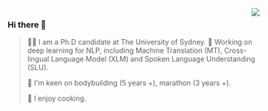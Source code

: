 <img align="right" src="https://github-readme-stats.vercel.app/api?username=alphadl&?count_private=true&show_icons=true&theme=gruvbox" />

### Hi there 👋
> <p align='left'>🙋‍♂️ I am a Ph.D candidate at The University of Sydney. 🔭 Working on deep learning for NLP, including Machine Translation (MT), Cross-lingual Language Model (XLM) and Spoken Language Understanding (SLU).</p>
> 
> <p align='left'>💪 I'm keen on bodybuilding (5 years +), marathon (3 years +). </p>
> 
> <p align='left'>🥗 I enjoy cooking. </p>
